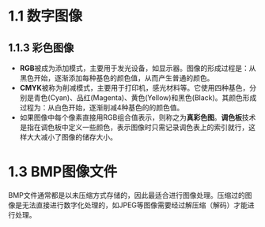 # 1.1 数字图像
## 1.1.3 彩色图像
- **RGB**被成为添加模式，主要用于发光设备，如显示器。图像的形成过程是：从黑色开始，逐渐添加每种基色的颜色值，从而产生普通的颜色。
- **CMYK**被称为削减模式，主要用于打印机，感光材料等。它使用四种基色，分别是青色(Cyan)、品红(Magenta)、黄色(Yellow)和黑色(Black)。其颜色形成过程为：从白色开始，逐渐削减4种基色的的颜色值。
- 如果图像中每个像素直接用RGB组合值表示，则称之为**真彩色图**。**调色板**技术是指在调色板中定义一些颜色，表示图像时只需记录调色表上的索引就行，这样大大减小了图像的储存大小。
# 1.3 BMP图像文件
BMP文件通常都是以未压缩方式存储的，因此最适合进行图像处理。压缩过的图像是无法直接进行数字化处理的，如JPEG等图像需要经过解压缩（解码）才能进行处理。



